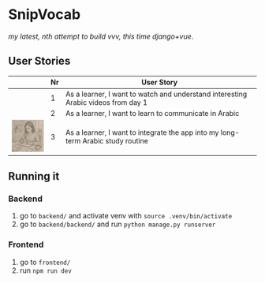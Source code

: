 # SnipVocab

*my latest, nth attempt to build vvv, this time django+vue*.

## User Stories

|   | Nr | User Story                                                                        |
|---|----|-----------------------------------------------------------------------------------|
|   | 1  | As a learner, I want to watch and understand interesting Arabic videos from day 1 |
|   | 2  | As a learner, I want to learn to communicate in Arabic                            |
| ![us3 illustration](doc/img/us3.png)  | 3  | As a learner, I want to integrate the app into my long-term Arabic study routine  |




## Running it

### Backend

1. go to `backend/` and activate venv with `source .venv/bin/activate`
2. go to `backend/backend/` and run `python manage.py runserver`

### Frontend

1. go to `frontend/`
2. run `npm run dev`